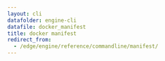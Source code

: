 ```yaml
---
layout: cli
datafolder: engine-cli
datafile: docker_manifest
title: docker manifest
redirect_from:
  - /edge/engine/reference/commandline/manifest/
---
```

<!--
This page is automatically generated from Docker's source code. If you want to
suggest a change to the text that appears here, open a ticket or pull request
in the source repository on GitHub:

https://github.com/docker/cli
-->

